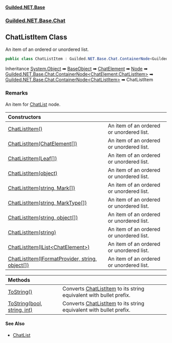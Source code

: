 
#### [Guilded.NET.Base](Guilded_NET_Base 'Guilded_NET_Base')
### [Guilded.NET.Base.Chat](Guilded_NET_Base#Guilded_NET_Base_Chat 'Guilded.NET.Base.Chat')
## ChatListItem Class
An item of an ordered or unordered list.  
```csharp
public class ChatListItem : Guilded.NET.Base.Chat.ContainerNode<Guilded.NET.Base.Chat.ChatListItem>
```

Inheritance [System.Object](https://docs.microsoft.com/en-us/dotnet/api/System.Object 'System.Object') &#x27A1; [BaseObject](BaseObject 'Guilded.NET.Base.BaseObject') &#x27A1; [ChatElement](ChatElement 'Guilded.NET.Base.Chat.ChatElement') &#x27A1; [Node](Node 'Guilded.NET.Base.Chat.Node') &#x27A1; [Guilded.NET.Base.Chat.ContainerNode&lt;](ContainerNode_T_R_ 'Guilded.NET.Base.Chat.ContainerNode&lt;T,R&gt;')[ChatElement](ChatElement 'Guilded.NET.Base.Chat.ChatElement')[,](ContainerNode_T_R_ 'Guilded.NET.Base.Chat.ContainerNode&lt;T,R&gt;')[ChatListItem](ChatListItem 'Guilded.NET.Base.Chat.ChatListItem')[&gt;](ContainerNode_T_R_ 'Guilded.NET.Base.Chat.ContainerNode&lt;T,R&gt;') &#x27A1; [Guilded.NET.Base.Chat.ContainerNode&lt;](ContainerNode_T_ 'Guilded.NET.Base.Chat.ContainerNode&lt;T&gt;')[ChatListItem](ChatListItem 'Guilded.NET.Base.Chat.ChatListItem')[&gt;](ContainerNode_T_ 'Guilded.NET.Base.Chat.ContainerNode&lt;T&gt;') &#x27A1; ChatListItem  
### Remarks
An item for [ChatList](ChatList 'Guilded.NET.Base.Chat.ChatList') node.  

| Constructors | |
| :--- | :--- |
| [ChatListItem()](ChatListItem_ChatListItem() 'Guilded.NET.Base.Chat.ChatListItem.ChatListItem()') | An item of an ordered or unordered list.<br/> |
| [ChatListItem(ChatElement[])](ChatListItem_ChatListItem(ChatElement__) 'Guilded.NET.Base.Chat.ChatListItem.ChatListItem(Guilded.NET.Base.Chat.ChatElement[])') | An item of an ordered or unordered list.<br/> |
| [ChatListItem(Leaf[])](ChatListItem_ChatListItem(Leaf__) 'Guilded.NET.Base.Chat.ChatListItem.ChatListItem(Guilded.NET.Base.Chat.Leaf[])') | An item of an ordered or unordered list.<br/> |
| [ChatListItem(object)](ChatListItem_ChatListItem(object) 'Guilded.NET.Base.Chat.ChatListItem.ChatListItem(object)') | An item of an ordered or unordered list.<br/> |
| [ChatListItem(string, Mark[])](ChatListItem_ChatListItem(string_Mark__) 'Guilded.NET.Base.Chat.ChatListItem.ChatListItem(string, Guilded.NET.Base.Chat.Mark[])') | An item of an ordered or unordered list.<br/> |
| [ChatListItem(string, MarkType[])](ChatListItem_ChatListItem(string_MarkType__) 'Guilded.NET.Base.Chat.ChatListItem.ChatListItem(string, Guilded.NET.Base.Chat.MarkType[])') | An item of an ordered or unordered list.<br/> |
| [ChatListItem(string, object[])](ChatListItem_ChatListItem(string_object__) 'Guilded.NET.Base.Chat.ChatListItem.ChatListItem(string, object[])') | An item of an ordered or unordered list.<br/> |
| [ChatListItem(string)](ChatListItem_ChatListItem(string) 'Guilded.NET.Base.Chat.ChatListItem.ChatListItem(string)') | An item of an ordered or unordered list.<br/> |
| [ChatListItem(IList&lt;ChatElement&gt;)](ChatListItem_ChatListItem(IList_ChatElement_) 'Guilded.NET.Base.Chat.ChatListItem.ChatListItem(System.Collections.Generic.IList&lt;Guilded.NET.Base.Chat.ChatElement&gt;)') | An item of an ordered or unordered list.<br/> |
| [ChatListItem(IFormatProvider, string, object[])](ChatListItem_ChatListItem(IFormatProvider_string_object__) 'Guilded.NET.Base.Chat.ChatListItem.ChatListItem(System.IFormatProvider, string, object[])') | An item of an ordered or unordered list.<br/> |

| Methods | |
| :--- | :--- |
| [ToString()](ChatListItem_ToString() 'Guilded.NET.Base.Chat.ChatListItem.ToString()') | Converts [ChatListItem](ChatListItem 'Guilded.NET.Base.Chat.ChatListItem') to its string equivalent with bullet prefix.<br/> |
| [ToString(bool, string, int)](ChatListItem_ToString(bool_string_int) 'Guilded.NET.Base.Chat.ChatListItem.ToString(bool, string, int)') | Converts [ChatListItem](ChatListItem 'Guilded.NET.Base.Chat.ChatListItem') to its string equivalent with bullet prefix.<br/> |

#### See Also
- [ChatList](ChatList 'Guilded.NET.Base.Chat.ChatList')
